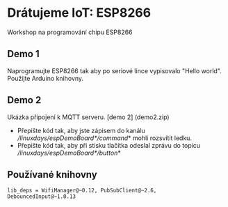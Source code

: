 # Drátujeme IoT: ESP8266
Workshop na programování chipu ESP8266

## Demo 1
Naprogramujte ESP8266 tak aby po seriové lince vypisovalo "Hello world". Použijte Arduino knihovny.

## Demo 2
Ukázka připojení k MQTT serveru. [demo 2] (demo2.zip)

* Přepište kód tak, aby jste zápisem do kanálu **/linuxdays/espDemoBoard*<serialNO>*/command** mohli rozsvítit ledku.
* Přepište kód tak, aby při stisku tlačítka odeslal zprávu do topicu **/linuxdays/espDemoBoard*<serialNO>*/button**


## Používané knihovny
	
	lib_deps = WifiManager@~0.12, PubSubClient@~2.6, DebouncedInput@~1.0.13
